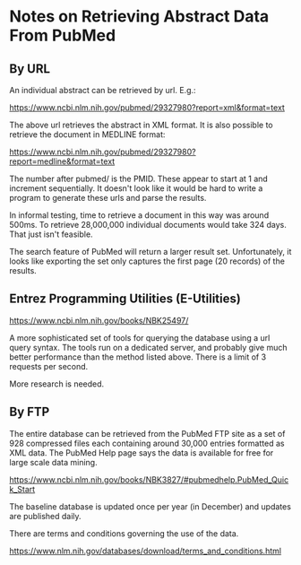 # Notes on Retrieving Abstract Data From PubMed

## By URL
An individual abstract can be retrieved by url.  E.g.:

https://www.ncbi.nlm.nih.gov/pubmed/29327980?report=xml&format=text<br/>

The above url retrieves the abstract in XML format.  It is also possible to retrieve the document in MEDLINE format:<br/>

https://www.ncbi.nlm.nih.gov/pubmed/29327980?report=medline&format=text

The number after pubmed/ is the PMID.  These appear to start at 1 and increment sequentially. It doesn't look like it would be hard to write a program to generate these urls and parse the results.

In informal testing, time to retrieve a document in this way was around 500ms.  To retrieve 28,000,000 individual documents would take 324 days.  That just isn't feasible.

The search feature of PubMed will return a larger result set. Unfortunately, it looks like exporting the set only captures the first page (20 records) of the results.

## Entrez Programming Utilities (E-Utilities)

https://www.ncbi.nlm.nih.gov/books/NBK25497/

A more sophisticated set of tools for querying the database using a url query syntax. The tools run on a dedicated server, and probably give much better performance than the method listed above.  There is a limit of 3 requests per second.

More research is needed.

## By FTP

The entire database can be retrieved from the PubMed FTP site as a set of 928 compressed files each containing around 30,000 entries formatted as XML data. The PubMed Help page says the data is available for free for large scale data mining.

https://www.ncbi.nlm.nih.gov/books/NBK3827/#pubmedhelp.PubMed_Quick_Start

The baseline database is updated once per year (in December) and updates are published daily.

There are terms and conditions governing the use of the data.

https://www.nlm.nih.gov/databases/download/terms_and_conditions.html
